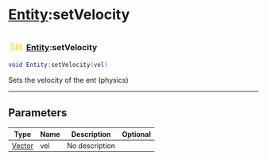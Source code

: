 # [Entity](../entity/README.md):setVelocity

### <img src="../../.gitbook/assets/shared.png" width="32" height="32" /> [Entity](../entity/README.md):setVelocity

```lua
void Entity:setVelocity(vel)
```

Sets the velocity of the ent (physics)<br>

-----------------
## Parameters

| Type   | Name | Description | Optional |
| ------ | ---- | ----------- | -------: |
| [Vector](../vector/README.md) | vel | No description |   |
